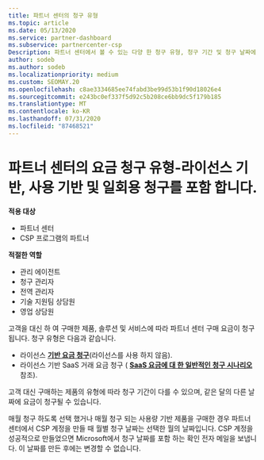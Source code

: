 ```yaml
---
title: 파트너 센터의 청구 유형
ms.topic: article
ms.date: 05/13/2020
ms.service: partner-dashboard
ms.subservice: partnercenter-csp
Description: 파트너 센터에서 볼 수 있는 다양 한 청구 유형, 청구 기간 및 청구 날짜에 대해 알아봅니다.
author: sodeb
ms.author: sodeb
ms.localizationpriority: medium
ms.custom: SEOMAY.20
ms.openlocfilehash: c8ae3334685ee74fabd3be99d53b1f90d18026e4
ms.sourcegitcommit: e243bc0ef337f5d92c5b208ce6bb9dc5f179b185
ms.translationtype: MT
ms.contentlocale: ko-KR
ms.lasthandoff: 07/31/2020
ms.locfileid: "87468521"
---
```

# <a name="types-of-billing-in-partner-center---includes-license-based-usage-based-and-one-time-billing"></a>파트너 센터의 요금 청구 유형-라이선스 기반, 사용 기반 및 일회용 청구를 포함 합니다.

**적용 대상**

- 파트너 센터
- CSP 프로그램의 파트너

**적절한 역할**

- 관리 에이전트
- 청구 관리자
- 전역 관리자
- 기술 지원팀 상담원
- 영업 상담원

고객을 대신 하 여 구매한 제품, 솔루션 및 서비스에 따라 파트너 센터 구매 요금이 청구 됩니다. 청구 유형은 다음과 같습니다.

- 라이선스 [**기반 요금 청구**](license-based-billing.md)(라이선스를 사용 하지 않음).
- 라이선스 기반 SaaS 거래 요금 청구 ( [**SaaS 요금에 대 한 일반적인 청구 시나리오**](common-billing-scenarios-saas.md)참조).

고객 대신 구매하는 제품의 유형에 따라 청구 기간이 다를 수 있으며, 같은 달의 다른 날짜에 요금이 청구될 수 있습니다.

매월 청구 하도록 선택 했거나 매월 청구 되는 사용량 기반 제품을 구매한 경우 파트너 센터에서 CSP 계정을 만들 때 월별 청구 날짜는 선택한 월의 날짜입니다. CSP 계정을 성공적으로 만들었으면 Microsoft에서 청구 날짜를 포함 하는 확인 전자 메일을 보냅니다. 이 날짜를 만든 후에는 변경할 수 없습니다.
